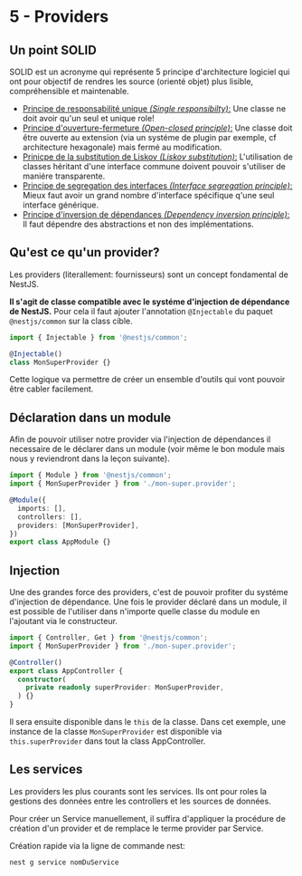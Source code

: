 # 5 - Providers

## Un point SOLID

SOLID est un acronyme qui représente 5 principe d'architecture logiciel qui ont pour objectif de rendres les source (orienté objet) plus lisible, compréhensible et maintenable.


- <u>Principe de responsabilité unique *(Single responsibilty)*:</u> Une classe ne doit avoir qu'un seul et unique role!
- <u>Principe d'ouverture-fermeture *(Open-closed principle)*:</u> Une classe doit être ouverte au extension (via un systéme de plugin par exemple, cf architecture hexagonale) mais fermé au modification.
- <u>Prinicpe de la substitution de Liskov *(Liskov substitution)*:</u> L'utilisation de classes héritant d'une interface commune doivent pouvoir s'utiliser de maniére transparente.
- <u>Principe de segregation des interfaces *(Interface segregation principle)*:</u> Mieux faut avoir un grand nombre d'interface spécifique q'une seul interface générique.
- <u>Principe d'inversion de dépendances *(Dependency inversion principle)*:</u> Il faut dépendre des abstractions et non des implémentations.

## Qu'est ce qu'un provider? 

Les providers (literallement: fournisseurs) sont un concept fondamental de NestJS.

**Il s'agit de classe compatible avec le systéme d'injection de dépendance de NestJS.** 
Pour cela il faut ajouter l'annotation `@Injectable` du paquet `@nestjs/common` sur la class cible.

```ts
import { Injectable } from '@nestjs/common';

@Injectable()
class MonSuperProvider {}
```

Cette logique va permettre de créer un ensemble d'outils qui vont pouvoir être cabler facilement.

## Déclaration dans un module

Afin de pouvoir utiliser notre provider via l'injection de dépendances il necessaire de le déclarer dans un module (voir même le bon module mais nous y reviendront dans la leçon suivante).
```ts
import { Module } from '@nestjs/common';
import { MonSuperProvider } from './mon-super.provider';

@Module({
  imports: [],
  controllers: [],
  providers: [MonSuperProvider],
})
export class AppModule {}
```

## Injection

Une des grandes force des providers, c'est de pouvoir profiter du systéme d'injection de dépendance.
Une fois le provider déclaré dans un module, il est possible de l'utiliser dans n'importe quelle classe du module en l'ajoutant via le constructeur.

```ts
import { Controller, Get } from '@nestjs/common';
import { MonSuperProvider } from './mon-super.provider';

@Controller()
export class AppController {
  constructor(
    private readonly superProvider: MonSuperProvider,
  ) {}
}
```

Il sera ensuite disponible dans le `this` de la classe. Dans cet exemple, une instance de la classe `MonSuperProvider` est disponible via `this.superProvider` dans tout la class AppController.


## Les services

Les providers les plus courants sont les services.
Ils ont pour roles la gestions des données entre les controllers et les sources de données.

Pour créer un Service manuellement, il suffira d'appliquer la procédure de création d'un provider et de remplace le terme provider par Service.

Création rapide via la ligne de commande nest:
```shell
nest g service nomDuService
```

